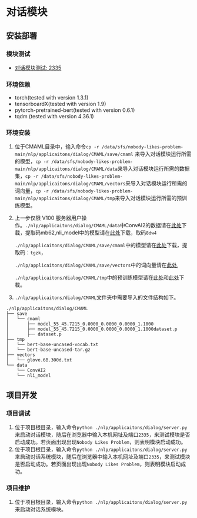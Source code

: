 # 对话模块
## 安装部署

### 模块测试
- [对话模块测试: 2335](http://101.124.42.4:2335)
### 环境依赖
- torch(tested with version 1.3.1)
- tensorboardX(tested with version 1.9)
- pytorch-pretrained-bert(tested with version 0.6.1)
- tqdm (tested with version 4.36.1)

### 环境安装
1. 位于CMAML目录中，输入命令`cp -r /data/sfs/nobody-likes-problem-main/nlp/applicaitons/dialog/CMAML/save/cmaml` 来导入对话模块运行所需的模型，`cp -r /data/sfs/nobody-likes-problem-main/nlp/applicaitons/dialog/CMAML/data`来导入对话模块运行所需的数据集，`cp -r /data/sfs/nobody-likes-problem-main/nlp/applicaitons/dialog/CMAML/vectors`来导入对话模块运行所需的词向量，`cp -r /data/sfs/nobody-likes-problem-main/nlp/applicaitons/dialog/CMAML/tmp`来导入对话模块运行所需的预训练模型。

2. 上一步仅限 V100 服务器用户操作。`./nlp/applicaitons/dialog/CMAML/data`中ConvAI2的数据请在[此处](https://pan.baidu.com/s/1AapbsWLtzv3adRatPmINSw)下载，提取码mb62,nli_model中的模型请在[此处](https://pan.baidu.com/s/1-9VLRDfy-Bf-pbGFRER0eA)下载，取码`8dw4`

   `./nlp/applicaitons/dialog/CMAML/save/cmaml`中的模型请在[此处](https://pan.baidu.com/s/1bTeaItGW0ScD5T4VgcSR_g)下载，提取码：`tgzk`，

   `./nlp/applicaitons/dialog/CMAML/save/vectors`中的词向量请在[此处](http://nlp.stanford.edu/data/glove.6B.zip),

   `./nlp/applicaitons/dialog/CMAML/tmp`中的预训练模型请在[此处](https://s3.amazonaws.com/models.huggingface.co/bert/bert-base-uncased.tar.gz)和[此处](https://s3.amazonaws.com/models.huggingface.co/bert/bert-base-uncased.vocab.txt)下载。

3. `./nlp/applicaitons/dialog/CMAML`文件夹中需要导入的文件结构如下。

```
./nlp/applicaitons/dialog/CMAML
├── save
│   └── cmaml
│       ├── model_55_45.7215_0.0000_0.0000_0.0000_1.1000
│       ├── model_55_45.7215_0.0000_0.0000_0.0000_1.1000dataset.p
│       ├── dataset.p
├── tmp
│   └── bert-base-uncased-vocab.txt
│   └── bert-base-uncased-tar.gz
├── vectors
│   └── glove.6B.300d.txt
└── data
    └── ConvAI2
    └── nli_model
```


## 项目开发

### 项目调试
1. 位于项目根目录，输入命令`python ./nlp/applicaitons/dialog/server.py`来启动对话模块，随后在浏览器中输入本机网址及端口`2335`，来测试模块是否启动成功。若页面出现出现`Nobody Likes Problem`，则表明模块启动成功。
1. 位于项目根目录，输入命令`python ./nlp/applicaitons/dialog/server.py`来启动对话系统模块，随后在浏览器中输入本机网址及端口`2335`，来测试模块是否启动成功。若页面出现出现`Nobody Likes Problem`，则表明模块启动成功。
### 项目维护
1. 位于项目根目录，输入命令`python ./nlp/applicaitons/dialog/server.py`来启动对话系统模块。

